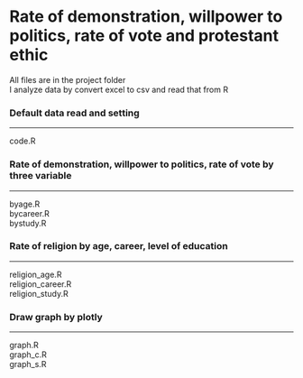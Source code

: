 # Rate of demonstration, willpower to politics, rate of vote and protestant ethic

All files are in the project folder<br>
I analyze data by convert excel to csv and read that from R

### Default data read and setting
<hr>
code.R

### Rate of demonstration, willpower to politics, rate of vote by three variable
<hr>
byage.R<br>
bycareer.R<br>
bystudy.R<br>

### Rate of religion by age, career, level of education
<hr>
religion_age.R<br>
religion_career.R<br>
religion_study.R<br>

### Draw graph by plotly
<hr>
graph.R<br>
graph_c.R<br>
graph_s.R
